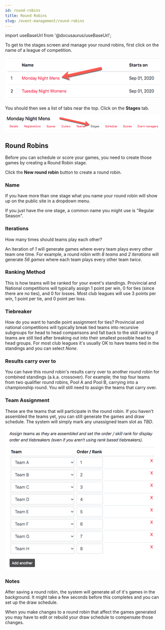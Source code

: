 ```yaml
---
id: round-robins
title: Round Robins
slug: /event-management/round-robins
---
```

import useBaseUrl from '@docusaurus/useBaseUrl';

To get to the stages screen and manage your round robins, first click on the name of a league of competition.

![Events List](/img/docs/event-management/shared/events.png)

You should then see a list of tabs near the top.
Click on the **Stages** tab.

![Stages Navigation](/img/docs/event-management/stages/navigation.png)

## Round Robins

Before you can schedule or score your games, you need to create those games by creating a Round Robin stage.

Click the **New round robin** button to create a round robin.

### Name

If you have more than one stage what you name your round robin will show up on the public site in a dropdown menu.

If you just have the one stage, a common name you might use is "Regular Season".

### Iterations

How many times should teams play each other?

An iteration of *1* will generate games where every team plays every other team one time.
For example, a round robin with *8 teams* and *2 iterations* will generate *56 games* where each team plays every other team *twice*.

### Ranking Method

This is how teams will be ranked for your event's standings.
Provincial and National competitions will typically assign 1 point per win, 0 for ties (since there are no ties), and 0 for losses.
Most club leagues will use 3 points per win, 1 point per tie, and 0 point per loss.

### Tiebreaker

How do you want to handle point assignment for ties?
Provincial and national competitions will typically break tied teams into recursive subgroups for head to head comparisons and fall back to the skill ranking if teams are still tied after breaking out into their smallest possible head to head groups.
For most club leagues it's usually OK to have teams tied in the standings and you can select *None*.

### Results carry over to

You can have this round robin's results carry over to another round robin for combined standings (a.k.a. crossover).
For example; the top four teams from two qualifier round robins, Pool A and Pool B, carrying into a championship round.
You will still need to assign the teams that carry over.

### Team Assignment

These are the teams that will participate in the round robin.
If you haven't assembled the teams yet, you can still generate the games and draw schedule.
The system will simply mark any unassigned team slot as *TBD*.

![Team Assignment](/img/docs/event-management/stages/team-assignment.png)

### Notes

After saving a round robin, the system will generate all of it's games in the background. It might take a few seconds before this completes and you can set up the draw schedule.

When you make changes to a round robin that affect the games generated you may have to edit or rebuild your draw schedule to compensate those changes.
